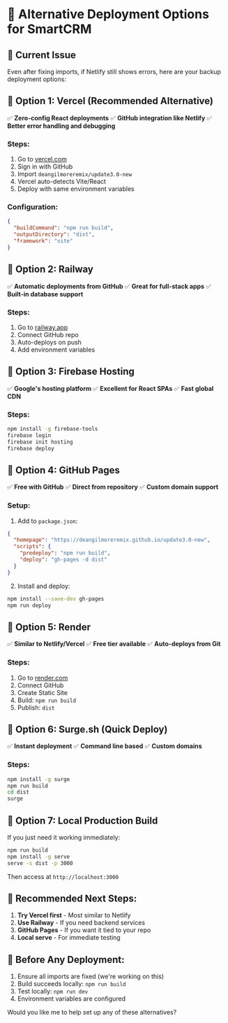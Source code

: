 # 🚀 Alternative Deployment Options for SmartCRM

## 🔧 Current Issue
Even after fixing imports, if Netlify still shows errors, here are your backup deployment options:

## 🌟 **Option 1: Vercel (Recommended Alternative)**
✅ **Zero-config React deployments**
✅ **GitHub integration like Netlify**
✅ **Better error handling and debugging**

### Steps:
1. Go to [vercel.com](https://vercel.com)
2. Sign in with GitHub
3. Import `deangilmoreremix/update3.0-new`
4. Vercel auto-detects Vite/React
5. Deploy with same environment variables

### Configuration:
```json
{
  "buildCommand": "npm run build",
  "outputDirectory": "dist",
  "framework": "vite"
}
```

## 🌟 **Option 2: Railway**
✅ **Automatic deployments from GitHub**
✅ **Great for full-stack apps**
✅ **Built-in database support**

### Steps:
1. Go to [railway.app](https://railway.app)
2. Connect GitHub repo
3. Auto-deploys on push
4. Add environment variables

## 🌟 **Option 3: Firebase Hosting**
✅ **Google's hosting platform**
✅ **Excellent for React SPAs**
✅ **Fast global CDN**

### Steps:
```bash
npm install -g firebase-tools
firebase login
firebase init hosting
firebase deploy
```

## 🌟 **Option 4: GitHub Pages**
✅ **Free with GitHub**
✅ **Direct from repository**
✅ **Custom domain support**

### Setup:
1. Add to `package.json`:
```json
{
  "homepage": "https://deangilmoreremix.github.io/update3.0-new",
  "scripts": {
    "predeploy": "npm run build",
    "deploy": "gh-pages -d dist"
  }
}
```

2. Install and deploy:
```bash
npm install --save-dev gh-pages
npm run deploy
```

## 🌟 **Option 5: Render**
✅ **Similar to Netlify/Vercel**
✅ **Free tier available**
✅ **Auto-deploys from Git**

### Steps:
1. Go to [render.com](https://render.com)
2. Connect GitHub
3. Create Static Site
4. Build: `npm run build`
5. Publish: `dist`

## 🌟 **Option 6: Surge.sh (Quick Deploy)**
✅ **Instant deployment**
✅ **Command line based**
✅ **Custom domains**

### Steps:
```bash
npm install -g surge
npm run build
cd dist
surge
```

## 🌟 **Option 7: Local Production Build**
If you just need it working immediately:

```bash
npm run build
npm install -g serve
serve -s dist -p 3000
```

Then access at `http://localhost:3000`

## 🎯 **Recommended Next Steps:**

1. **Try Vercel first** - Most similar to Netlify
2. **Use Railway** - If you need backend services
3. **GitHub Pages** - If you want it tied to your repo
4. **Local serve** - For immediate testing

## 🔧 **Before Any Deployment:**
1. Ensure all imports are fixed (we're working on this)
2. Build succeeds locally: `npm run build`
3. Test locally: `npm run dev`
4. Environment variables are configured

Would you like me to help set up any of these alternatives?
